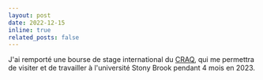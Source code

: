 ```yaml
---
layout: post
date: 2022-12-15
inline: true
related_posts: false
---
```


J'ai remporté une bourse de stage international du <a href="https://craq-astro.ca/">CRAQ</a>, qui me permettra de visiter et de travailler à l'université Stony Brook pendant 4 mois en 2023.